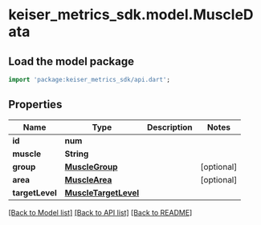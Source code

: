 # keiser_metrics_sdk.model.MuscleData

## Load the model package
```dart
import 'package:keiser_metrics_sdk/api.dart';
```

## Properties
Name | Type | Description | Notes
------------ | ------------- | ------------- | -------------
**id** | **num** |  | 
**muscle** | **String** |  | 
**group** | [**MuscleGroup**](MuscleGroup.md) |  | [optional] 
**area** | [**MuscleArea**](MuscleArea.md) |  | [optional] 
**targetLevel** | [**MuscleTargetLevel**](MuscleTargetLevel.md) |  | 

[[Back to Model list]](../README.md#documentation-for-models) [[Back to API list]](../README.md#documentation-for-api-endpoints) [[Back to README]](../README.md)


